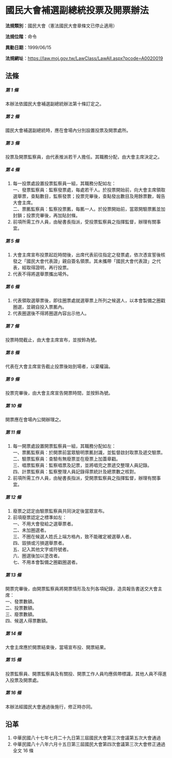# 國民大會補選副總統投票及開票辦法




**法規類別**：國民大會（憲法國民大會章條文已停止適用）

**法規位階**：命令

**異動日期**：1999/06/15  

**法規網址**：https://law.moj.gov.tw/LawClass/LawAll.aspx?pcode=A0020019



## 法條
##### 第 1 條
本辦法依國民大會補選副總統辦法第十條訂定之。

##### 第 2 條
國民大會補選副總統時，應在會場內分別設置投票及開票處所。

##### 第 3 條
投票及開票監察員，由代表推派若干人擔任。其職務分配，由大會主席決定之。

##### 第 4 條
1. 每一投票處設置投票監察員一組，其職務分配如左：  
一、發票監察員：監察發票處，每處若干人。於投票開始前，向大會主席領取選舉票，查點數目，監察發票；投票完畢後，查點發出數目及用餘票數，報告大會主席。  
二、票匭監察員：監察投票匭，每匭一人。於投票開始前，當眾開驗票匭並加封鎖；投票完畢後，再加貼封條。
1. 前項所需工作人員，由秘書長指派，受投票監察員之指揮監督，辦理有關事宜。

##### 第 5 條
1. 大會主席宣布投票起訖時間後，出席代表前往指定之發票處，依次憑宣誓後核發之「國民大會代表證」親自簽名領票。其未攜帶「國民大會代表證」之代表，經取得證明，再行投票。
1. 代表不得將選舉票攜出場外。

##### 第 6 條
1. 代表領取選舉票後，即往圈票處就選舉票上所列之候選人，以本會製備之圈戳圈選，並親自投入票匭內。
1. 代表圈選後不得將圈選內容出示他人。

##### 第 7 條
投票時間截止，由大會主席宣布，並按鈴為號。

##### 第 8 條
代表在大會主席宣告截止投票後始到場者，以棄權論。

##### 第 9 條
投票完畢後，由大會主席宣告開票時間，並按鈴為號。

##### 第 10 條
開票應在會場內公開辦理之。

##### 第 11 條
1. 每一開票處設置開票監察員一組，其職務分配如左：  
一、票匭監察員：於開票前當眾驗明票匭封識，並監督啟封取票及遞交驗票。  
二、驗票監察員：查驗有無廢票並在廢票上加蓋章戳。  
三、唱票監察員：監察唱票及記票，並將唱完之票遞交整理人員記錄。  
四、計票監察員：監察整理人員記錄得票統計及總票數之核對。
1. 前項所需工作人員，由秘書長指派，受開票監察員之指揮監督，辦理有關事宜。

##### 第 12 條
1. 廢票之認定由驗票監察員共同決定後當眾宣布。
1. 前項廢票認定之標準如左：  
一、不用大會發給之選舉票者。  
二、未加圈選者。  
三、不圈在候選人姓氏上端方格內，致不能確定被選舉人者。  
四、毀損或污損選舉票者。  
五、記入其他文字或符號者。  
六、圈選後加以塗改者。  
七、不用本會製備之圈戳圈選者。

##### 第 13 條
開票完畢後，由開票監察員將開票情形及左列各項紀錄，造具報告書送交大會主席：  
一、發票數額。  
二、投票數額。  
三、廢票數額。  
四、候選人得票數額。

##### 第 14 條
大會主席應於開票結束後，當場宣布投、開票結果。

##### 第 15 條
投票監察員、開票監察員及有關投、開票工作人員均應佩帶標識，其他人員不得進入投票及開票處。

##### 第 16 條
本辦法經國民大會通過後施行，修正時亦同。

## 沿革
1. 中華民國八十七年七月二十九日第三屆國民大會第三次會議第五次大會通過
1. 中華民國八十八年六月十五日第三屆國民大會第四次會議第三次大會修正通過全文 16 條
